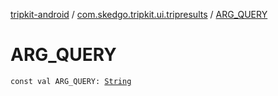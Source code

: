 [tripkit-android](../index.md) / [com.skedgo.tripkit.ui.tripresults](index.md) / [ARG_QUERY](./-a-r-g_-q-u-e-r-y.md)

# ARG_QUERY

`const val ARG_QUERY: `[`String`](https://kotlinlang.org/api/latest/jvm/stdlib/kotlin/-string/index.html)